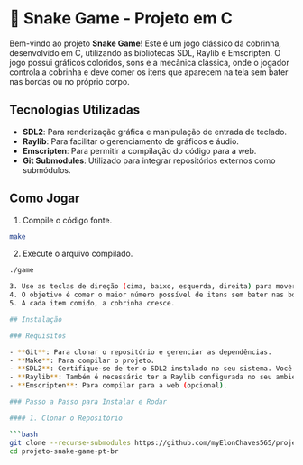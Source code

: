 # 🐍 Snake Game - Projeto em C

Bem-vindo ao projeto **Snake Game**! Este é um jogo clássico da cobrinha, desenvolvido em C, utilizando as bibliotecas SDL, Raylib e Emscripten. O jogo possui gráficos coloridos, sons e a mecânica clássica, onde o jogador controla a cobrinha e deve comer os itens que aparecem na tela sem bater nas bordas ou no próprio corpo.

## Tecnologias Utilizadas

- **SDL2**: Para renderização gráfica e manipulação de entrada de teclado.
- **Raylib**: Para facilitar o gerenciamento de gráficos e áudio.
- **Emscripten**: Para permitir a compilação do código para a web.
- **Git Submodules**: Utilizado para integrar repositórios externos como submódulos.

## Como Jogar

1. Compile o código fonte.

```bash
make

```
2. Execute o arquivo compilado.

```bash
./game

3. Use as teclas de direção (cima, baixo, esquerda, direita) para mover a cobrinha.
4. O objetivo é comer o maior número possível de itens sem bater nas bordas ou em si mesmo.
5. A cada item comido, a cobrinha cresce.

## Instalação

### Requisitos

- **Git**: Para clonar o repositório e gerenciar as dependências.
- **Make**: Para compilar o projeto.
- **SDL2**: Certifique-se de ter o SDL2 instalado no seu sistema. Você pode instalar o SDL2 através do gerenciador de pacotes da sua distribuição (no caso do Linux) ou manualmente.
- **Raylib**: Também é necessário ter a Raylib configurada no seu ambiente de desenvolvimento.
- **Emscripten**: Para compilar para a web (opcional).

### Passo a Passo para Instalar e Rodar

#### 1. Clonar o Repositório

```bash
git clone --recurse-submodules https://github.com/myElonChaves565/projeto-snake-game-pt-br.git
cd projeto-snake-game-pt-br
